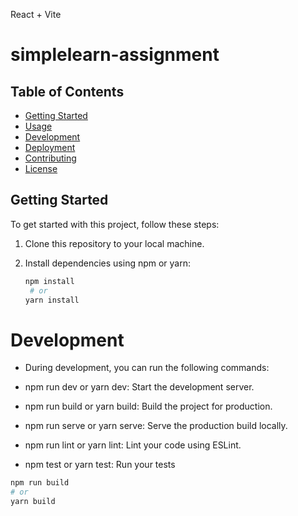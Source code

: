 React + Vite

# simplelearn-assignment



## Table of Contents

- [Getting Started](#getting-started)
- [Usage](#usage)
- [Development](#development)
- [Deployment](#deployment)
- [Contributing](#contributing)
- [License](#license)

## Getting Started

To get started with this project, follow these steps:

1. Clone this repository to your local machine.
2. Install dependencies using npm or yarn:

   ```bash
   npm install
    # or
   yarn install

# Development
- During development, you can run the following commands:

- npm run dev or yarn dev: Start the development server.
- npm run build or yarn build: Build the project for production.
- npm run serve or yarn serve: Serve the production build locally.
- npm run lint or yarn lint: Lint your code using ESLint.
- npm test or yarn test: Run your tests
  
```bash
npm run build
# or
yarn build

